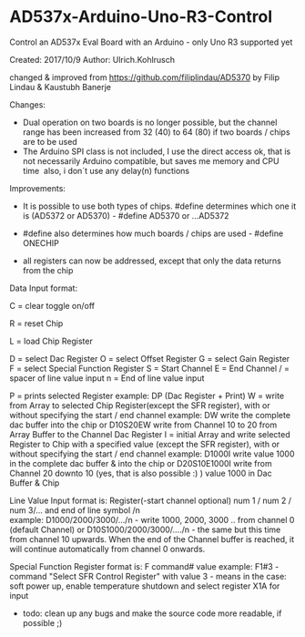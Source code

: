 # AD537x-Arduino-Uno-R3-Control
Control an AD537x Eval Board with an Arduino - only Uno R3 supported yet

Created: 2017/10/9
Author: Ulrich.Kohlrusch

changed & improved from https://github.com/filiplindau/AD5370 by Filip Lindau & Kaustubh Banerje

Changes:
- Dual operation on two boards is no longer possible, but the channel range has been increased from 32 (40) to 64 (80) if 
  two boards / chips are to be used 
- The Arduino SPI class is not included, I use the direct access
  ok, that is not necessarily Arduino compatible, but saves me memory and CPU time
  also, i don´t use any delay(n) functions

Improvements:
- It is possible to use both types of chips.
  #define determines which one it is (AD5372 or AD5370) - #define AD5370  or ...AD5372
  
- #define also determines how much boards / chips are used - #define ONECHIP
- all registers can now be addressed, except that only the data returns from the chip

Data Input format:

C = clear toggle on/off

R = reset Chip

L = load Chip Register

D = select Dac Register
O = select Offset Register
G = select Gain Register
F = select Special Function Register
S = Start Channel
E = End Channel
/ = spacer of line value input
n = End of line value input

P = prints selected Register example: DP (Dac Register + Print)
W = write from Array to selected Chip Register(except the SFR register), with or without specifying the start / end channel
    example: DW write the complete dac buffer into the chip or D10S20EW write from Channel 10 to 20 from Array Buffer to the
    Channel Dac Register
I = initial Array and write selected Register to Chip with a specified value (except the SFR register),
    with or without specifying the start / end channel
    example: D1000I write value 1000 in the complete dac buffer & into the chip or D20S10E1000I 
    write from Channel 20 downto 10 (yes, that is also possible :) ) value 1000 in Dac Buffer & Chip
    
Line Value Input format is: 
Register(-start channel optional) num 1 / num 2 / num 3/... and end of line symbol /n   
example: D1000/2000/3000/.../n  - write 1000, 2000, 3000 .. from channel 0 (default Channel) or
D10S1000/2000/3000/..../n - the same but this time from channel 10 upwards.
When the end of the Channel buffer is reached, it will continue automatically from channel 0 onwards.

Special Function Register format is:
F command# value example: F1#3 - command "Select SFR Control Register" with value 3 - means in the case:
soft power up, enable temperature shutdown and select register X1A for input

- todo: clean up any bugs and make the source code more readable, if possible ;)

 

